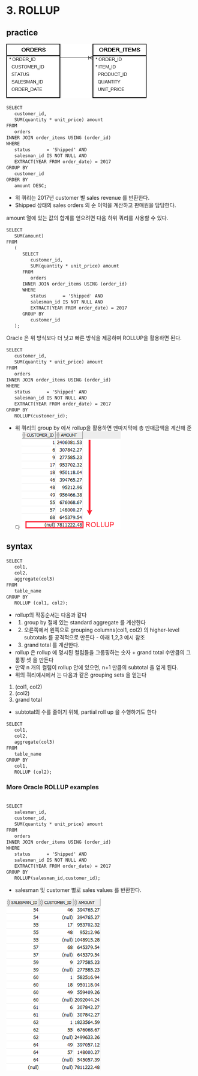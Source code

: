# 3. ROLLUP
## practice

![order_orderItems.png](..%2F..%2Fimages_erd%2Forder_orderItems.png)
```oracle-sql
SELECT
   customer_id,
   SUM(quantity * unit_price) amount
FROM
   orders
INNER JOIN order_items USING (order_id)
WHERE
   status      = 'Shipped' AND 
   salesman_id IS NOT NULL AND 
   EXTRACT(YEAR FROM order_date) = 2017
GROUP BY
   customer_id
ORDER BY
   amount DESC;
```
- 위 쿼리는 2017년 customer 별 sales revenue 를 반환한다.
- Shipped 상태의 sales orders 의 순 이익을 계산하고 판매원을 담당한다.


amount 열에 있는 값의 합계를 얻으려면 다음 하위 쿼리를 사용할 수 있다.
```oracle-sql
SELECT
   SUM(amount)
FROM
   (
      SELECT
         customer_id,
         SUM(quantity * unit_price) amount
      FROM
         orders
      INNER JOIN order_items USING (order_id)
      WHERE
         status      = 'Shipped' AND 
         salesman_id IS NOT NULL AND 
         EXTRACT(YEAR FROM order_date) = 2017
      GROUP BY
         customer_id
   );
```

Oracle 은 위 방식보다 더 낫고 빠른 방식을 제공하며 ROLLUP을 활용하면 된다.
```oracle-sql
SELECT
   customer_id,
   SUM(quantity * unit_price) amount
FROM
   orders
INNER JOIN order_items USING (order_id)
WHERE
   status      = 'Shipped' AND 
   salesman_id IS NOT NULL AND 
   EXTRACT(YEAR FROM order_date) = 2017
GROUP BY
   ROLLUP(customer_id);
```
- 위 쿼리의 group by 에서 rollup을 활용하면 맨마지막에 총 만매금액을 계산해 준다
![img.png](../../images/rollup.png)

## syntax
```oracle-sql
SELECT
   col1,
   col2,
   aggregate(col3)
FROM
   table_name
GROUP BY
   ROLLUP (col1, col2);
```
- rollup의 작동순서는 다음과 같다
- 1. group by 절에 있는 standard aggregate 를 계산한다
- 2. 오른쪽에서 왼쪽으로 grouping columns(col1, col2) 의 higher-level subtotals 를 공격적으로 만든다 - 아래 1,2,3 예시 참조
- 3. grand total 를 계산한다.
- rollup 은 rollup 에 명시된 컬럼들을 그룹핑하는 숫자 + grand total 수만큼의 그룸핑 셋 을 만든다
- 만약 n 개의 컬럼이 rollup 안에 있으면, n+1 만큼의 subtotal 을 얻게 된다.
- 위의 쿼리예시에서 는 다음과 같은 grouping sets 을 얻는다
1. (col1, col2)
2. (col2)
3. grand total
- subtotal의 수를 줄이기 위헤, partial roll up 을 수행하기도 한다

```oracle-sql
SELECT
   col1,
   col2,
   aggregate(col3)
FROM
   table_name
GROUP BY
   col1,
   ROLLUP (col2);
```

### More  Oracle ROLLUP examples
```oracle-sql

SELECT
   salesman_id,
   customer_id,
   SUM(quantity * unit_price) amount
FROM
   orders
INNER JOIN order_items USING (order_id)
WHERE
   status      = 'Shipped' AND 
   salesman_id IS NOT NULL AND 
   EXTRACT(YEAR FROM order_date) = 2017
GROUP BY
   ROLLUP(salesman_id,customer_id);
```
- salesman 및 customer 별로 sales values 를 반환한다.

![img.png](../../images/rollup1.png)



